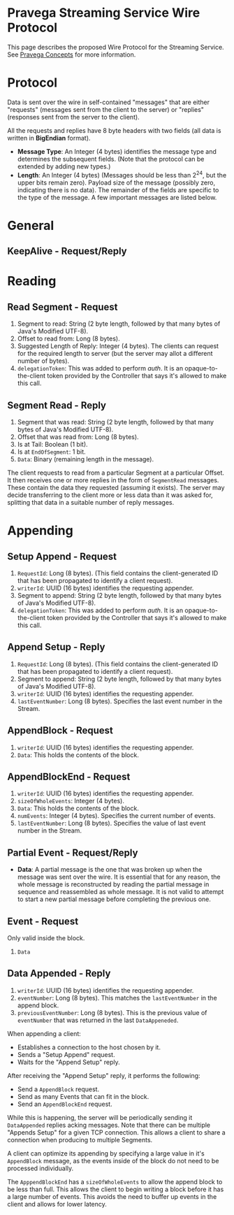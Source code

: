 <!--
Copyright (c) 2017 Dell Inc., or its subsidiaries. All Rights Reserved.

Licensed under the Apache License, Version 2.0 (the "License");
you may not use this file except in compliance with the License.
You may obtain a copy of the License at

    http://www.apache.org/licenses/LICENSE-2.0
-->
# Pravega Streaming Service Wire Protocol

This page describes the proposed Wire Protocol for the Streaming Service. See [Pravega Concepts](http://pravega.io/docs/latest/pravega-concepts) for more information.

# Protocol

Data is sent over the wire in self-contained "messages" that are either "requests" (messages sent from the client to the server) or "replies" (responses sent from the server to the client).

All the requests and replies have 8 byte headers with two fields (all data is written in **BigEndian** format).

- **Message Type**: An Integer (4 bytes) identifies the message type and determines the subsequent fields. (Note that the protocol can be extended by adding new types.)
- **Length**:  An Integer (4 bytes) (Messages should be less than 2<sup>24</sup>, but the upper bits remain zero). Payload size of the message (possibly zero, indicating there is no data). The remainder of the fields are specific to the type of the message. A few important messages are listed below.

# General

## KeepAlive - Request/Reply

# Reading

## Read Segment - Request

1. Segment to read: String (2 byte length, followed by that many bytes of Java's Modified UTF-8).
2. Offset to read from: Long (8 bytes).
3. Suggested Length of Reply: Integer (4 bytes). The clients can request for the required length to server (but the server may allot a different number of bytes).
4. `delegationToken`: This was added to perform _auth_. It is an opaque-to-the-client token provided by the Controller that says it's allowed to make this call.


## Segment Read - Reply

1.  Segment that was read: String (2 byte length, followed by that many bytes of Java's Modified UTF-8).
2.  Offset that was read from: Long (8 bytes).
3.  Is at Tail: Boolean (1 bit).
4.  Is at `EndOfSegment`: 1 bit.
5.  `Data`: Binary (remaining length in the message).

The client requests to read from a particular Segment at a particular Offset. It then receives one or more replies in the form of `SegmentRead` messages. These contain the data they requested (assuming it exists). The server may decide transferring to the client more or less data than it was asked for, splitting that data in a suitable number of reply messages.

# Appending

## Setup Append - Request
1.  `RequestId`: Long (8 bytes). (This field contains the client-generated ID that has been propagated to identify a client request).
2.  `writerId`: UUID (16 bytes) identifies the requesting appender.
3.  Segment to append: String (2 byte length, followed by that many bytes of Java's Modified UTF-8).
4. `delegationToken`: This was added to perform _auth_. It is an opaque-to-the-client token provided by the Controller that says it's allowed to make this call.

## Append Setup - Reply

1.  `RequestId`: Long (8 bytes). (This field contains the client-generated ID that has been propagated to identify a client request).
2.  Segment to append: String (2 byte length, followed by that many bytes of Java's Modified UTF-8).
3.  `writerId`: UUID (16 bytes) identifies the requesting appender.
4.  `lastEventNumber`: Long (8 bytes). Specifies the last event number in the Stream.

## AppendBlock - Request

1. `writerId`: UUID (16 bytes) identifies the requesting appender.
2. `Data`: This holds the contents of the block.

## AppendBlockEnd - Request

1. `writerId`: UUID (16 bytes) identifies the requesting appender.
2. `sizeOfWholeEvents`: Integer (4 bytes).
3. `Data`: This holds the contents of the block.
4. `numEvents`: Integer (4 bytes). Specifies the current number of events.
5. `lastEventNumber`: Long (8 bytes). Specifies the value of last event number in the Stream.


## Partial Event - Request/Reply

-  **Data**: A partial message is the one that was broken up when the message was sent over the wire. It is essential that for any reason, the whole message is reconstructed by reading the partial message in sequence and reassembled as whole message. It is not valid to attempt to start a new partial message before completing the previous one.


## Event - Request

Only valid inside the block.

1.  `Data`

## Data Appended - Reply

1. `writerId`: UUID (16 bytes) identifies the requesting appender.
2. `eventNumber`: Long (8 bytes). This matches the `lastEventNumber` in the append block.
3. `previousEventNumber`: Long (8 bytes). This is the previous value of `eventNumber` that was returned in the last `DataAppeneded`.


When appending a client:

- Establishes a connection to the host chosen by it.
- Sends a "Setup Append" request.
- Waits for the "Append Setup" reply.

After receiving the "Append Setup" reply, it performs the following:
- Send a `AppendBlock` request.
- Send as many Events that can fit in the block.
- Send an `AppendBlockEnd` request.

While this is happening, the server will be periodically sending it `DataAppended` replies acking messages. Note that there can be multiple "Appends Setup" for a given TCP connection. This allows a client to share a connection when producing to multiple Segments.

A client can optimize its appending by specifying a large value in it's `AppendBlock` message, as the events inside of the block do not need to be processed individually.

The `ApppendBlockEnd` has a `sizeOfWholeEvents` to allow the append block to be less than full. This allows the client to begin writing a block before it has a large number of events. This avoids the need to buffer up events in the client and allows for lower latency.
